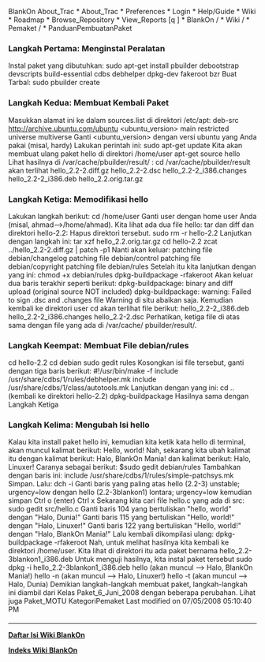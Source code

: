    BlankOn
 About_Trac
    * About_Trac
    * Preferences
    * Login
    * Help/Guide
    * Wiki
    * Roadmap
    * Browse_Repository
    * View_Reports
[q                 ]
    * BlankOn  /
    * Wiki  /
    * Pemaket  /
    * PanduanPembuatanPaket
### Langkah Pertama: Menginstal Peralatan
Instal paket yang dibutuhkan:
sudo apt-get install pbuilder debootstrap devscripts build-essential cdbs
debhelper dpkg-dev fakeroot bzr
Buat Tarbal:
sudo pbuilder create
### Langkah Kedua: Membuat Kembali Paket
Masukkan alamat ini ke dalam sources.list di direktori /etc/apt:
deb-src http://archive.ubuntu.com/ubuntu <ubuntu_version> main restricted
universe multiverse
Ganti <ubuntu_version> dengan versi ubuntu yang Anda pakai (misal, hardy)
Lakukan perintah ini:
sudo apt-get update
Kita akan membuat ulang paket hello di direktori /home/user
apt-get source hello
Lihat hasilnya di /var/cache/pbuilder/result/ :
cd /var/cache/pbuilder/result
akan terlihat
hello_2.2-2.diff.gz
hello_2.2-2.dsc
hello_2.2-2_i386.changes
hello_2.2-2_i386.deb
hello_2.2.orig.tar.gz
### Langkah Ketiga: Memodifikasi hello
Lakukan langkah berikut:
cd /home/user
Ganti user dengan home user Anda (misal, ahmad-->/home/ahmad).
Kita lihat ada dua file hello: tar dan diff dan direktori hello-2.2:
Hapus direktori tersebut.
sudo rm -r hello-2.2
Lanjutkan dengan langkah ini:
tar xzf hello_2.2.orig.tar.gz
cd hello-2.2
zcat ../hello_2.2-2.diff.gz | patch -p1
Nanti akan keluar:
patching file debian/changelog
patching file debian/control
patching file debian/copyright
patching file debian/rules
Setelah itu kita lanjutkan dengan yang ini:
chmod +x debian/rules
dpkg-buildpackage -rfakeroot
Akan keluar dua baris terakhir seperti berikut:
dpkg-buildpackage: binary and diff upload (original source NOT included)
dpkg-buildpackage: warning: Failed to sign .dsc and .changes file
Warning di situ abaikan saja. Kemudian kembali ke direktori user
cd
akan terlihat file berikut:
hello_2.2-2_i386.deb
hello_2.2-2_i386.changes
hello_2.2-2.dsc
Perhatikan, ketiga file di atas sama dengan file yang ada di /var/cache/
pbuilder/result/.
### Langkah Keempat: Membuat File debian/rules
cd hello-2.2
cd debian
sudo gedit rules
Kosongkan isi file tersebut, ganti dengan tiga baris berikut:
#!/usr/bin/make -f
include /usr/share/cdbs/1/rules/debhelper.mk
include /usr/share/cdbs/1/class/autotools.mk
Lanjutkan dengan yang ini:
cd .. (kembali ke direktori hello-2.2)
dpkg-buildpackage
Hasilnya sama dengan Langkah Ketiga
### Langkah Kelima: Mengubah Isi hello
Kalau kita install paket hello ini, kemudian kita ketik kata hello di terminal,
akan muncul kalimat berikut:
Hello, world!
Nah, sekarang kita ubah kalimat itu dengan kalimat berikut:
Halo, BlankOn Mania!
dan kalimat berikut:
Halo, Linuxer!
Caranya sebagai berikut:
$sudo gedit debian/rules
Tambahkan dengan baris ini:
include /usr/share/cdbs/1/rules/simple-patchsys.mk
Simpan. Lalu:
dch -i
Ganti baris yang paling atas
hello (2.2-3) unstable; urgency=low
dengan
hello (2.2-3blankon1) lontara; urgency=low
kemudian simpan
Ctrl o (enter)
Ctrl x
Sekarang kita cari file hello.c yang ada di src:
sudo gedit src/hello.c
Ganti baris 104 yang bertuliskan "hello, world" dengan "Halo, Dunia!"
Ganti baris 115 yang bertuliskan "Hello, world!" dengan "Halo, Linuxer!"
Ganti baris 122 yang bertuliskan "Hello, world!" dengan "Halo, BlankOn Mania!"
Lalu kembali dikompilasi ulang:
dpkg-buildpackage -rfakeroot
Nah, untuk melihat hasilnya kita kembali ke direktori /home/user. Kita lihat di
direktori itu ada paket bernama hello_2.2-3blankon1_i386.deb Untuk menguji
hasilnya, kita instal paket tersebut
sudo dpkg -i hello_2.2-3blankon1_i386.deb
hello (akan muncul --> Halo, BlankOn Mania!)
hello -n (akan muncul --> Halo, Linuxer!)
hello -t (akan muncul --> Halo, Dunia)
Demikian langkah-langkah membuat paket, langkah-langkah ini diambil dari Kelas
Paket_6_Juni_2008 dengan beberapa perubahan.
Lihat juga Paket_MOTU
KategoriPemaket
Last modified on 07/05/2008 05:10:40 PM
#### 
    
 
 
 
 
 
---
[**Daftar Isi Wiki BlankOn**](/DaftarIsi/README.md)
 
[**Indeks Wiki BlankOn**](/Indeks.md)
